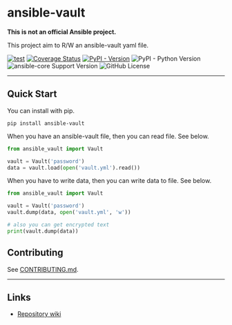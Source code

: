 # ansible-vault

**This is not an official Ansible project.**

This project aim to R/W an ansible-vault yaml file.

[![test](https://github.com/tomoh1r/ansible-vault/actions/workflows/test.yml/badge.svg?branch=master)](https://github.com/tomoh1r/ansible-vault/actions/workflows/test.yml)
[![Coverage Status](https://coveralls.io/repos/github/tomoh1r/ansible-vault/badge.svg?branch=master)](https://coveralls.io/github/tomoh1r/ansible-vault?branch=master)
[![PyPI - Version](https://img.shields.io/pypi/v/ansible-vault)](https://pypi.org/project/ansible-vault/)
![PyPI - Python Version](https://img.shields.io/pypi/pyversions/ansible-vault)
![ansible-core Support Version](https://img.shields.io/badge/misc-2.16%20%7C%202.17%20%7C%202.18-blue?label=ansible-core)
![GitHub License](https://img.shields.io/github/license/tomoh1r/ansible-vault)

---

## Quick Start

You can install with pip.

```console
pip install ansible-vault
```

When you have an ansible-vault file, then you can read file. See below.

```python
from ansible_vault import Vault

vault = Vault('password')
data = vault.load(open('vault.yml').read())
```

When you have to write data, then you can write data to file. See below.

```python
from ansible_vault import Vault

vault = Vault('password')
vault.dump(data, open('vault.yml', 'w'))

# also you can get encrypted text
print(vault.dump(data))
```

## Contributing

See [CONTRIBUTING.md](https://github.com/tomoh1r/ansible-vault/blob/master/CONTRIBUTING.md).

---

## Links

* [Repository wiki](https://github.com/tomoh1r/ansible-vault/wiki)
